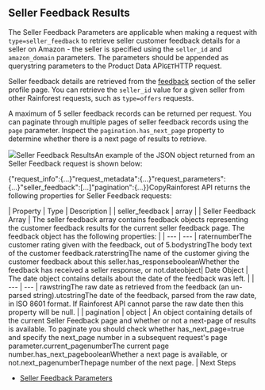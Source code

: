 Seller Feedback Results
-----------------------

The Seller Feedback Parameters are applicable when making a request with `type=seller_feedback` to retrieve seller customer feedback details for a seller on Amazon - the seller is specified using the `seller_id` and `amazon_domain` parameters. The parameters should be appended as querystring parameters to the Product Data API`GET`HTTP request.

Seller feedback details are retrieved from the [feedback](https://www.amazon.com/sp?seller=A02211013Q5HP3OMSZC7W) section of the seller profile page. You can retrieve the `seller_id` value for a given seller from other Rainforest requests, such as `type=offers` requests.

A maximum of 5 seller feedback records can be returned per request. You can paginate through multiple pages of seller feedback records using the `page` parameter. Inspect the `pagination.has_next_page` property to determine whether there is a next page of results to retrieve.

![](https://apiimages.imgix.net/rainforestapi/images/png/docs/seller_feedback.png?auto=format&ixlib=react-9.5.1-beta.1&w=600)Seller Feedback ResultsAn example of the JSON object returned from an Seller Feedback request is shown below:

{"request\_info":{...}"request\_metadata":{...}"request\_parameters":{...}"seller\_feedback":[...]"pagination":{...}}CopyRainforest API returns the following properties for Seller Feedback requests:

| Property | Type | Description |
| seller\_feedback | array | | Seller Feedback Array | The seller feedback array contains feedback objects representing the customer feedback results for the current seller feedback page. The feedback object has the following properties: |
| --- | --- |
raternumberThe customer rating given with the feedback, out of 5.bodystringThe body text of the customer feedback.raterstringThe name of the customer giving the customer feedback about this seller.has\_responsebooleanWhether the feedback has received a seller response, or not.dateobject| Date Object | The date object contains details about the date of the feedback was left. |
| --- | --- |
rawstringThe raw date as retrieved from the feedback (an un-parsed string).utcstringThe date of the feedback, parsed from the raw date, in ISO 8601 format. If Rainforest API cannot parse the raw date then this property will be null. |
| pagination | object | An object containing details of the current Seller Feedback page and whether or not a next-page of results is available. To paginate you should check whether has\_next\_page=true and specify the next\_page number in a subsequent request's page parameter.current\_pagenumberThe current page number.has\_next\_pagebooleanWhether a next page is available, or not.next\_pagenumberThepage number of the next page. |
Next Steps

* [Seller Feedback Parameters](/docs/product-data-api/parameters/seller-feedback)
